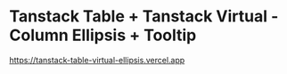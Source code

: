 # Tanstack Table + Tanstack Virtual - Column Ellipsis + Tooltip

https://tanstack-table-virtual-ellipsis.vercel.app
